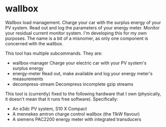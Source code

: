 # wallbox

Wallbox load management. Charge your car with the surplus energy of
your PV system. Read out and log the parameters of your energy meter.
Monitor your residual current monitor system. I'm developing this for
my own purposes. The name is a bit of a misnomer, as only one
component is concerned with the wallbox.

This tool has multiple subcommands. They are:

  * wallbox-manager    Charge your electric car with your PV system's surplus energy
  * energy-meter       Read out, make available and log your energy meter's measurements
  * decompress-stream  Decompress incomplete gzip streams

This tool is (currently) fixed to the following hardware that I own
(physically, it doesn't mean that it runs free software).
Specifically:

* An e3dc PV system, S10 X Compact
* A mennekes amtron charge control wallbox (the 11kW flavour)
* A siemens PAC2200 energy meter with integrated transducers



